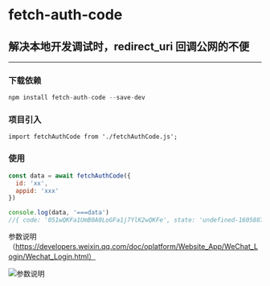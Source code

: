 # fetch-auth-code

## 解决本地开发调试时，redirect_uri 回调公网的不便
* * *
### 下载依赖     

```js
npm install fetch-auth-code --save-dev
```

### 项目引入
```
import fetchAuthCode from './fetchAuthCode.js';
```


### 使用
```js
const data = await fetchAuthCode({
  id: 'xx',
  appid: 'xxx'
})

console.log(data, '===data')
//{ code: '051wQKFa1UmB0A0LoGFa1j7YlK2wQKFe', state: 'undefined-1605887483942.0002' }
```

参数说明（https://developers.weixin.qq.com/doc/oplatform/Website_App/WeChat_Login/Wechat_Login.html）

![参数说明](https://raw.githubusercontent.com/wyh-code/fetch-auth-code/master/params.png)